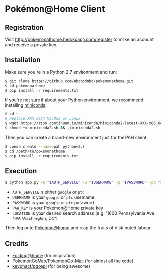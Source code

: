 Pokémon@Home Client
===================

Registration
------------
Visit http://pokemonathome.herokuapp.com/register to make an account and
receive a private key.


Installation
------------

Make sure you're in a Python 2.7 environment and run:

```bash
$ git clone https://github.com/nbdnbdnbd/pokemonathome.git
$ cd pokemonathome
$ pip install -r requirements.txt
```

If you're not sure if about your Python environment, we recommend installing [miniconda](http://conda.pydata.org/miniconda.html):

```bash
$ cd ~
# Replace XXX with MacOSX or Linux
$ wget https://repo.continuum.io/miniconda/Miniconda2-latest-XXX-x86_64.sh -O miniconda2.sh
$ chmod +x miniconda2.sh && ./miniconda2.sh
```

Then you can create a brand-new environment just for the PAH client:

```bash
$ conda create --name=pah python=2.7
$ cd /path/to/pokemonathome
$ pip install -r requirements.txt
```


Execution
---------

```bash
$ python app.py -a "$AUTH_SERVICE" -u "$USERNAME" -p "$PASSWORD" -pk "$PAH_KEY" -l "$LOCATION"
```

+ `AUTH_SERVICE` is either `google` or `ptc`
+ `USERNAME` is your `google` or `ptc` username
+ `PASSWORD` is your `google` or `ptc` password
+ `PAH_KEY` is your Pokémon@Home private key
+ `LOCATION` is your desired search address (e.g. '1600 Pennsylvania Ave NW, Washington, DC')

Then log onto [Pokemon@home](http://pokemonathome.herokuapp.com/) and reap the
fruits of distributed labour.

Credits
-------

+ [Folding@home](https://folding.stanford.edu) (for inspiration)
+ [PokemonGoMap/PokemonGo-Map](https://github.com/PokemonGoMap/PokemonGo-Map/) (for almost all the code)
+ [keyphact/pgoapi](https://github.com/keyphact/pgoapi) (for being awesome)

